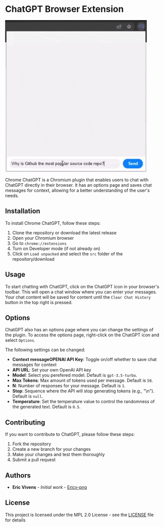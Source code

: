 # ChatGPT Browser Extension
![Alt Text](./docs/chrome-chat-gpt-demo.gif)


Chrome ChatGPT is a Chromium plugin that enables users to chat with ChatGPT directly in their browser. It has an options page and saves chat messages for context, allowing for a better understanding of the user's needs.

## Installation

To install Chrome ChatGPT, follow these steps:

1. Clone the repository or download the latest release
2. Open your Chromium browser
3. Go to `chrome://extensions`
4. Turn on Developer mode (if not already on)
5. Click on `Load unpacked` and select the `src` folder of the repository/download

## Usage

To start chatting with ChatGPT, click on the ChatGPT icon in your browser's toolbar. This will open a chat window where you can enter your messages. Your chat content will be saved for content until the `Clear Chat History` button in the top right is pressed.

## Options

ChatGPT also has an options page where you can change the settings of the plugin. To access the options page, right-click on the ChatGPT icon and select `Options`.

The following settings can be changed:

- **Context messageOPENAI API Key**: Toggle on/off whether to save chat messages for context
- **API URL**: Set your own OpenAI API key
- **Model**: Select you perefered model. Default is `gpt-3.5-turbo`.
- **Max Tokens**: Max amount of tokens used per message. Default is `50`.
- **N**: Number of responses for your message. Default is `1`.
- **Stop**: Sequence where the API will stop generating tokens (e.g., "\n"). Default is `null`.
- **Temperature**: Set the temperature value to control the randomness of the generated text. Default is `0.5`.



## Contributing

If you want to contribute to ChatGPT, please follow these steps:

1. Fork the repository
2. Create a new branch for your changes
3. Make your changes and test them thoroughly
4. Submit a pull request

## Authors

- **Eric Vivens** - *Initial work* - [Ericv-png](https://github.com/ericv-png)

## License

This project is licensed under the MPL 2.0 License - see the [LICENSE](https://github.com/ericv-png/Chrome-ChatGPT/blob/main/LICENSE) file for details
